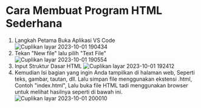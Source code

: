 # Cara Membuat Program HTML Sederhana
  1. Langkah Petama Buka Aplikasi VS Code
![Cuplikan layar 2023-10-01 190434](https://github.com/Diska404/Lab1Web/assets/115615910/966bd0d0-dcce-4f90-bad6-699712ebca29)
  2. Tekan "New file" lalu pilih "Text File"
![Cuplikan layar 2023-10-01 190554](https://github.com/Diska404/Lab1Web/assets/115615910/f35d02f6-7307-496f-ae46-198b8e5b2e6e)
  3. Input Struktur Dasar HTML
![Cuplikan layar 2023-10-01 192412](https://github.com/Diska404/Lab1Web/assets/115615910/e9ac724a-ca93-449f-b61b-ab837b6eaf4b)
  4. Kemudian Isi bagian yang ingin Anda tampilkan di halaman web, Seperti teks, gambar, tautan, dll. Lalu simpan file menggunakan ekstensi .html, Contoh "index.html", Lalu buka file HTML tadi menggunakan browser untuk melihat hasilnya seperti di bawah ini.
![Cuplikan layar 2023-10-01 200010](https://github.com/Diska404/Lab1Web/assets/115615910/4c90931b-7f08-473e-a750-18b987fb42be)
